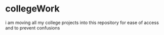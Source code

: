 # collegeWork

i am moving all my college projects into this repository for ease of access and to prevent confusions
